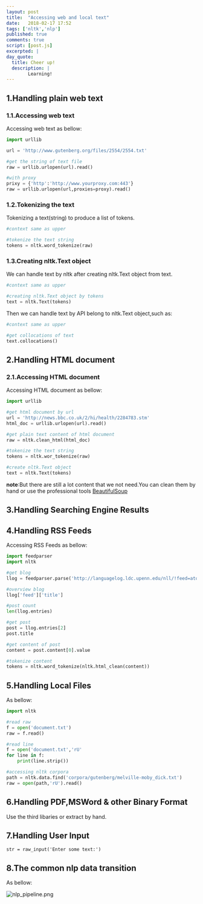 ```yaml
---
layout: post
title:  "Accessing web and local text"
date:   2018-02-17 17:52
tags: ['nltk','nlp']
published: true
comments: true
script: [post.js]
excerpted: |
day_quote:
  title: Cheer up!
  description: |
        Learning!
---
```


## 1.Handling plain web text

### 1.1.Accessing web text

  Accessing web text as bellow:

```python
import urllib

url = 'http://www.gutenberg.org/files/2554/2554.txt'

#get the string of text file
raw = urllib.urlopen(url).read()

#with proxy
prixy = {'http':'http://www.yourproxy.com:443'}
raw = urllib.urlopen(url,proxies=proxy).read()
```

### 1.2.Tokenizing the text

  Tokenizing a text(string) to produce a list of tokens.

```python
#context same as upper

#tokenize the text string
tokens = nltk.word_tokenize(raw)
```

### 1.3.Creating nltk.Text object

  We can handle text by nltk after creating nltk.Text object from text.

```python
#context same as upper

#creating nltk.Text object by tokens
text = nltk.Text(tokens)
```

  Then we can handle text by API belong to nltk.Text object,such as:

```python
#context same as upper

#get collocations of text
text.collocations()
```

## 2.Handling HTML document

### 2.1.Accessing HTML document

  Accessing HTML document as bellow:

```python
import urllib

#get html document by url
url = 'http://news.bbc.co.uk/2/hi/health/2284783.stm'
html_doc = urllib.urlopen(url).read()

#get plain text content of html document
raw = nltk.clean_html(html_doc)

#tokenize the text string
tokens = nltk.wor_tokenize(raw)

#create nltk.Text object
text = nltk.Text(tokens)

```

  **note**:But there are still a lot content that we not need.You can clean them by hand or use the professional tools [BeautifulSoup](http://www.crummy.com/software/BeautifulSoup)

## 3.Handling Searching Engine Results

## 4.Handling RSS Feeds

  Accessing RSS Feeds as bellow:
 
```python
import feedparser
import nltk

#get blog
llog = feedparser.parse('http://languagelog.ldc.upenn.edu/nll/!feed=atom')

#overview blog
llog['feed']['title']

#post count
len(llog.entries)

#get post
post = llog.entries[2]
post.title

#get content of post
content = post.content[0].value

#tokenize content
tokens = nltk.word_tokenize(nltk.html_clean(content))

```

## 5.Handling Local Files

  As bellow:

```python
import nltk

#read raw 
f = open('document.txt')
raw = f.read()

#read line
f = open('document.txt','rU'
for line in f:
	print(line.strip())

#accessing nltk corpora
path = nltk.data.find('corpora/gutenberg/melville-moby_dick.txt')
raw = open(path,'rU').read()
```

## 6.Handling PDF,MSWord & other Binary Format

  Use the third libaries or extract by hand.

## 7.Handling User Input

`str = raw_input('Enter some text:')`

## 8.The common nlp data transition

  As bellow:

![nlp_pipeline.png](http://user-image.logdown.io/user/42476/blog/39034/post/5845970/LJHjWQYhRbCAbkJaSdSJ_nlp_pipeline.png)

